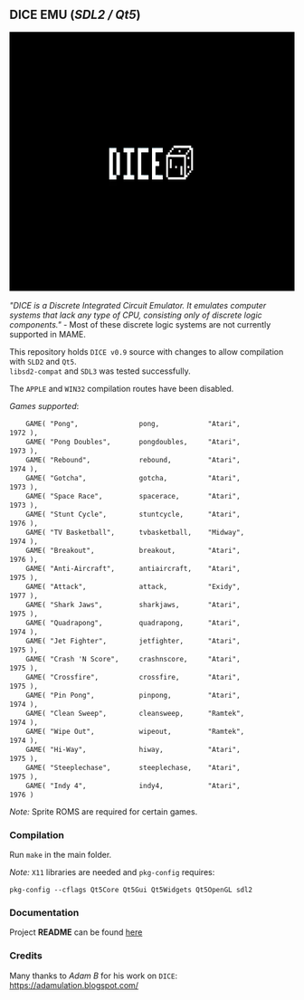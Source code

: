 ## DICE EMU (_SDL2 / Qt5_)

<img src="demo.gif" width="640" height="458" />

_"DICE is a Discrete Integrated Circuit Emulator. It emulates computer systems that lack any type of CPU, consisting only of discrete logic components."_ - Most of these discrete logic systems are not currently supported in MAME.

This repository holds `DICE v0.9` source with changes to allow compilation with `SLD2` and `Qt5`.  
`libsd2-compat` and `SDL3` was tested successfully.

The `APPLE` and `WIN32` compilation routes have been disabled.

_Games supported_:
```
    GAME( "Pong",               pong,            "Atari",              1972 ),
    GAME( "Pong Doubles",       pongdoubles,     "Atari",              1973 ),
    GAME( "Rebound",            rebound,         "Atari",              1974 ),
    GAME( "Gotcha",             gotcha,          "Atari",              1973 ),
    GAME( "Space Race",         spacerace,       "Atari",              1973 ),
    GAME( "Stunt Cycle",        stuntcycle,      "Atari",              1976 ),
    GAME( "TV Basketball",      tvbasketball,    "Midway",             1974 ),
    GAME( "Breakout",           breakout,        "Atari",              1976 ),
    GAME( "Anti-Aircraft",      antiaircraft,    "Atari",              1975 ),
    GAME( "Attack",             attack,          "Exidy",              1977 ),
    GAME( "Shark Jaws",         sharkjaws,       "Atari",              1975 ),
    GAME( "Quadrapong",         quadrapong,      "Atari",              1974 ),
    GAME( "Jet Fighter",        jetfighter,      "Atari",              1975 ),
    GAME( "Crash 'N Score",     crashnscore,     "Atari",              1975 ),
    GAME( "Crossfire",          crossfire,       "Atari",              1975 ),
    GAME( "Pin Pong",           pinpong,         "Atari",              1974 ),
    GAME( "Clean Sweep",        cleansweep,      "Ramtek",             1974 ),
    GAME( "Wipe Out",           wipeout,         "Ramtek",             1974 ),
    GAME( "Hi-Way",             hiway,           "Atari",              1975 ),
    GAME( "Steeplechase",       steeplechase,    "Atari",              1975 ),
    GAME( "Indy 4",             indy4,           "Atari",              1976 )
```

_Note:_ Sprite ROMS are required for certain games.

### Compilation

Run `make` in the main folder.

_Note:_ `X11` libraries are needed and `pkg-config` requires:

```
pkg-config --cflags Qt5Core Qt5Gui Qt5Widgets Qt5OpenGL sdl2
```

### Documentation

Project **README** can be found [here](README.txt)

### Credits

Many thanks to _Adam B_ for his work on `DICE`: https://adamulation.blogspot.com/

